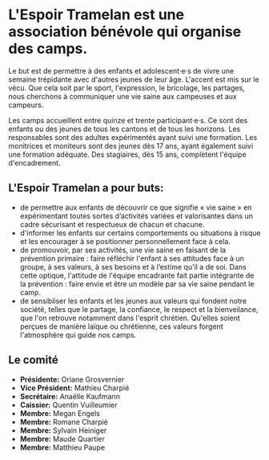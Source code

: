 
# L'Espoir Tramelan est une association bénévole qui organise des camps.

Le but est de permettre à des enfants et adolescent·e·s de vivre une semaine trépidante avec d'autres jeunes de leur âge. L'accent est mis sur le vécu. Que cela soit par le sport, l'expression, le bricolage, les partages, nous cherchons à communiquer une vie saine aux campeuses et aux campeurs.

Les camps accueillent entre quinze et trente participant·e·s. Ce sont des enfants ou des jeunes de tous les cantons et de tous les horizons. Les responsables sont des adultes expérimentés ayant suivi une formation. Les monitrices et moniteurs sont des jeunes dès 17 ans, ayant également suivi une formation adéquate. Des stagiaires, dès 15 ans, complètent l'équipe d'encadrement.

## L'Espoir Tramelan a pour buts:

* de permettre aux enfants de découvrir ce que signifie « vie saine » en expérimentant toutes sortes d’activités variées et valorisantes dans un cadre sécurisant et respectueux de chacun et chacune.
* d'informer les enfants sur certains comportements ou situations à risque et les encourager à se positionner personnellement face à cela.
* de promouvoir, par ses activités, une vie saine en faisant de la prévention primaire : faire réfléchir l'enfant à ses attitudes face à un groupe, à ses valeurs, à ses besoins et à l’estime qu'il a de soi. Dans cette optique, l'attitude de l'équipe encadrante fait partie intégrante de la prévention : faire envie et être un modèle par sa vie saine pendant le camp.
* de sensibliser les enfants et les jeunes aux valeurs qui fondent notre société, telles que le partage, la confiance, le respect et la bienveilance, que l'on retrouve notamment dans l'esprit chrétien. Qu'elles soient perçues de manière laïque ou chrétienne, ces valeurs forgent l'atmosphère qui guide nos camps.

## Le comité

* **Présidente:** Oriane Grosvernier
* **Vice Président:** Mathieu Charpié
* **Secrétaire:** Anaëlle Kaufmann
* **Caissier:** Quentin Vuilleumier
* **Membre:** Megan Engels
* **Membre:** Romane Charpié
* **Membre:** Sylvain Heiniger
* **Membre:** Maude Quartier
* **Membre:** Matthieu Paupe
